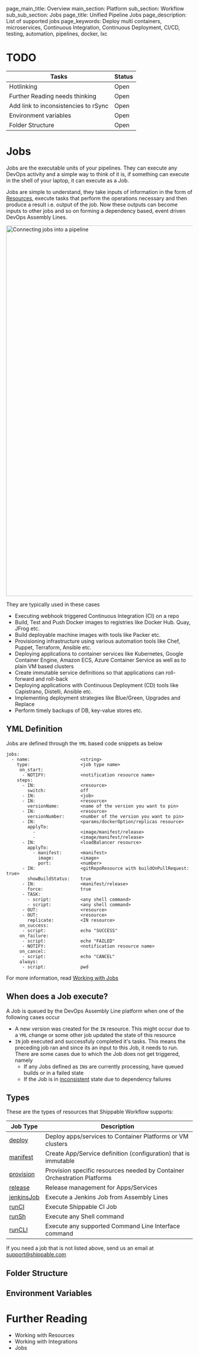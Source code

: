 page_main_title: Overview
main_section: Platform
sub_section: Workflow
sub_sub_section: Jobs
page_title: Unified Pipeline Jobs
page_description: List of supported jobs
page_keywords: Deploy multi containers, microservices, Continuous Integration, Continuous Deployment, CI/CD, testing, automation, pipelines, docker, lxc

# TODO
| Tasks   |      Status    |
|----------|-------------|
| Hotlinking |  Open |
| Further Reading needs thinking|  Open |
| Add link to inconsistencies to rSync|  Open |
| Environment variables|  Open |
| Folder Structure|  Open |

# Jobs
Jobs are the executable units of your pipelines. They can execute any DevOps activity and a simple way to think of it is, if something can execute in the shell of your laptop, it can execute as a Job.

Jobs are simple to understand, they take inputs of information in the form of [Resources](resources-overview/), execute tasks that perform the operations necessary and then produce a result i.e. output of the job. Now these outputs can become inputs to other jobs and so on forming a dependency based, event driven DevOps Assembly Lines.

<img src="/images/platform/jobs/jobWorkflow.png" alt="Connecting jobs into a pipeline" style="width:1000px;vertical-align: middle;display: block;margin-left: auto;margin-right: auto;"/>

They are typically used in these cases

* Executing webhook triggered Continuous Integration (CI) on a repo
* Build, Test and Push Docker images to registries like Docker Hub. Quay, JFrog etc.
* Build deployable machine images with tools like Packer etc.
* Provisioning infrastructure using various automation tools like Chef, Puppet, Terraform, Ansible etc.
* Deploying applications to container services like Kubernetes, Google Container Engine, Amazon ECS, Azure Container Service as well as to plain VM based clusters
* Create immutable service definitions so that applications can roll-forward and roll-back
* Deploying applications with Continuous Deployment (CD) tools like Capistrano, Distelli, Ansible etc.
* Implementing deployment strategies like Blue/Green, Upgrades and Replace
* Perform timely backups of DB, key-value stores etc.


## YML Definition
Jobs are defined through the `YML` based code snippets as below

```
jobs:
  - name: 					<string>
    type: 					<job type name>
	 on_start:
      - NOTIFY: 			<notification resource name>
    steps:
      - IN: 				<resource>
        switch: 			off
      - IN: 				<job>
      - IN: 				<resource>
        versionName: 		<name of the version you want to pin>
      - IN: 				<resource>
        versionNumber: 		<number of the version you want to pin>
      - IN: 				<params/dockerOption/replicas resource>
        applyTo:
          - 				<image/manifest/release>
          - 				<image/manifest/release>
      - IN: 				<loadBalancer resource>
        applyTo:
          - manifest: 		<manifest>
            image: 			<image>              
            port: 			<number>
      - IN: 				<gitRepoResource with buildOnPullRequest: true>
        showBuildStatus: 	true
      - IN: 				<manifest/release>
        force: 				true
      - TASK:
        - script: 			<any shell command>
        - script: 			<any shell command>
      - OUT: 				<resource>
      - OUT: 				<resource>
        replicate: 			<IN resource>
	 on_success:
      - script: 			echo "SUCCESS"
	 on_failure:
      - script: 			echo "FAILED"
      - NOTIFY: 			<notification resource name>
	 on_cancel:
      - script: 			echo "CANCEL"
	 always:
      - script: 			pwd
```

For more information, read [Working with Jobs](/platform/jobs-working-with/)

## When does a Job execute?
A Job is queued by the DevOps Assembly Line platform when one of the following cases occur

* A new version was created for the `IN` resource. This might occur due to a `YML` change or some other job updated the state of this resource
* `IN` job executed and successfuly completed it's tasks. This means the preceding job ran and since its an input to this Job, it needs to run. There are some cases due to which the Job does not get triggered, namely
	* If any Jobs defined as `IN`s are currently processing, have queued builds or in a failed state
	* If the Job is in [inconsistent]() state due to dependency failures

<a name="types"></a>
## Types
These are the types of resources that Shippable Workflow supports:

| Job Type   |      Description    |
|----------|-------------|
| [deploy](jobs-deploy/) | Deploy apps/services to Container Platforms or VM clusters |
| [manifest](jobs-manifest/) | Create App/Service definition (configuration) that is immutable |
| [provision](jobs-provision/) | Provision specific resources needed by Container Orchestration Platforms |
| [release](jobs-release/) | Release management for Apps/Services |
| [jenkinsJob](job-jenkinsJob/) | Execute a Jenkins Job from Assembly Lines |
| [runCI](jobs-runci/) | Execute Shippable CI Job |
| [runSh](jobs-runsh/) | Execute any Shell command |
| [runCLI](job-runcli/) | Execute any supported Command Line Interface command |

If you need a job that is not listed above, send us an email at [support@shippable.com](mailto:support@shippable.com)

## Folder Structure

## Environment Variables

# Further Reading
* Working with Resources
* Working with Integrations
* Jobs
